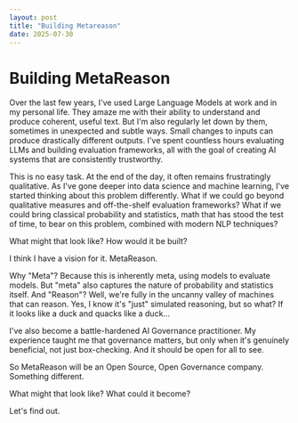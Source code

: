 ```yaml
---
layout: post
title: "Building Metareason"
date: 2025-07-30
---
```


# Building MetaReason

Over the last few years, I've used Large Language Models at work and in my personal life. They amaze me with their ability to understand and produce coherent, useful text. But I'm also regularly let down by them, sometimes in unexpected and subtle ways. Small changes to inputs can produce drastically different outputs. I've spent countless hours evaluating LLMs and building evaluation frameworks, all with the goal of creating AI systems that are consistently trustworthy.

This is no easy task. At the end of the day, it often remains frustratingly qualitative. As I've gone deeper into data science and machine learning, I've started thinking about this problem differently. What if we could go beyond qualitative measures and off-the-shelf evaluation frameworks? What if we could bring classical probability and statistics, math that has stood the test of time, to bear on this problem, combined with modern NLP techniques?

What might that look like? How would it be built?

I think I have a vision for it. MetaReason.

Why "Meta"? Because this is inherently meta, using models to evaluate models. But "meta" also captures the nature of probability and statistics itself. And "Reason"? Well, we're fully in the uncanny valley of machines that can reason. Yes, I know it's "just" simulated reasoning, but so what? If it looks like a duck and quacks like a duck...

I've also become a battle-hardened AI Governance practitioner. My experience taught me that governance matters, but only when it's genuinely beneficial, not just box-checking. And it should be open for all to see.

So MetaReason will be an Open Source, Open Governance company. Something different.

What might that look like? What could it become?

Let's find out.
